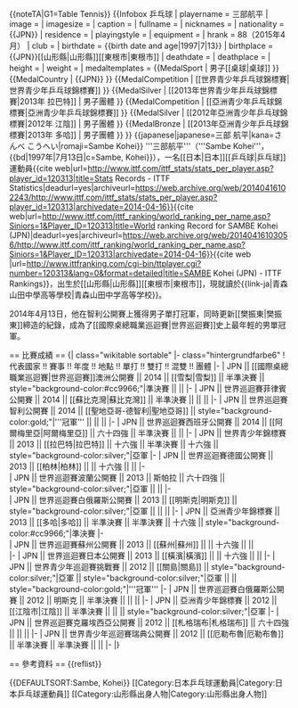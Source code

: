 {{noteTA|G1=Table Tennis}}
{{Infobox 乒乓球
| playername = 三部航平
| image = 
| imagesize = 
| caption =
| fullname = 
| nicknames =
| nationality = {{JPN}}
| residence =
| playingstyle =
| equipment =
| hrank = 88（2015年4月）
| club = 
| birthdate = {{birth date and age|1997|7|13}}
| birthplace = {{JPN}}[[山形縣|山形縣]][[東根市|東根市]]
| deathdate =
| deathplace =
| height =
| weight =
| medaltemplates =
{{MedalSport | 男子[[桌球|桌球]] }} 
{{MedalCountry | {{JPN}} }} 
{{MedalCompetition | [[世界青少年乒乓球錦標賽|世界青少年乒乓球錦標賽]] }}
{{MedalSilver | [[2013年世界青少年乒乓球錦標賽|2013年 拉巴特]] | 男子團體 }}
{{MedalCompetition | [[亞洲青少年乒乓球錦標賽|亞洲青少年乒乓球錦標賽]] }}
{{MedalSilver | [[2012年亞洲青少年乒乓球錦標賽|2012年 江陰]] | 男子團體 }}
{{MedalBronze | [[2013年亞洲青少年乒乓球錦標賽|2013年 多哈]] | 男子團體 }}
}}
{{japanese|japanese=三部 航平|kana=さんべ こうへい|romaji=Sambe Kohei}}
'''三部航平'''（'''Sambe Kohei'''，{{bd|1997年|7月13日|c=Sambe, Kohei}}），一名[[日本|日本]][[乒乓球|乒乓球]]運動員<ref>{{cite web|url=http://www.ittf.com/ittf_stats/stats_per_player.asp?player_id=120313|title=Stats Records - ITTF Statistics|deadurl=yes|archiveurl=https://web.archive.org/web/20140416102243/http://www.ittf.com/ittf_stats/stats_per_player.asp?player_id=120313|archivedate=2014-04-16}}</ref><ref>{{cite web|url=http://www.ittf.com/ittf_ranking/world_ranking_per_name.asp?Siniors=1&Player_ID=120313|title=World ranking Record for SAMBE Kohei (JPN)|deadurl=yes|archiveurl=https://web.archive.org/web/20140416103056/http://www.ittf.com/ittf_ranking/world_ranking_per_name.asp?Siniors=1&Player_ID=120313|archivedate=2014-04-16}}</ref><ref>{{cite web |url=http://www.ittfranking.com/cgi-bin/ttplayer.cgi?number=120313&lang=0&format=detailed|title=SAMBE Kohei (JPN) - ITTF Rankings}}</ref>，出生於[[山形縣|山形縣]][[東根市|東根市]]，現就讀於{{link-ja|青森山田中學高等學校|青森山田中学高等学校}}。

2014年4月13日，他在智利公開賽上獲得男子單打冠軍，同時更新[[樊振東|樊振東]]締造的紀錄，成為了[[國際桌總職業巡迴賽|世界巡迴賽]]史上最年輕的男單冠軍。

== 比賽成績 ==
{|  class="wikitable sortable"
|- class="hintergrundfarbe6"
! 代表國家 !! 賽事 !! 年度 !! 地點 !! 單打 !! 雙打 !! 混雙 !! 團體 
|-
| JPN || [[國際桌總職業巡迴賽|世界巡迴賽]]澳洲公開賽 || 2014 || [[雪梨|雪梨]] || 半準決賽 || style="background-color:#cc9966;"|準決賽 || ||
|-
| JPN || 世界巡迴賽菲律賓公開賽 || 2014 || [[蘇比克灣|蘇比克灣]] || 半準決賽 || || ||
|-
| JPN || 世界巡迴賽智利公開賽 || 2014 || [[聖地亞哥-德智利|聖地亞哥]] || style="background-color:gold;"|'''冠軍''' || || || 
|-
| JPN || 世界巡迴賽西班牙公開賽 || 2014 || [[阿爾梅里亞|阿爾梅里亞]] || 六十四強 || 半準決賽 || ||
|-
| JPN || 世界青少年錦標賽 || 2013 || [[拉巴特|拉巴特]] || 十六強 || 半準決賽 || 十六強 || style="background-color:silver;"|亞軍
|-
| JPN || 世界巡迴賽德國公開賽 || 2013 || [[柏林|柏林]] || || 十六強 || ||
|-    
| JPN || 世界巡迴賽波蘭公開賽 || 2013 || 斯帕拉 || 六十四強 || style="background-color:silver;"|亞軍 || || 
|-    
| JPN || 世界巡迴賽白俄羅斯公開賽 || 2013 || [[明斯克|明斯克]] || style="background-color:silver;"|亞軍 || || || 
|-
| JPN || 亞洲青少年錦標賽 || 2013 || [[多哈|多哈]] || 半準決賽 || 半準決賽 || 十六強 || style="background-color:#cc9966;"|準決賽 
|-    
| JPN || 世界巡迴賽蘇州公開賽 || 2013 || [[蘇州|蘇州]] || || 十六強 || ||  
|-
| JPN || 世界巡迴賽日本公開賽 || 2013 || [[橫濱|橫濱]] ||  || 十六強 || || 
|-
| JPN || 世界青少年巡迴賽挑戰賽  || 2012 || [[關島|關島]] || style="background-color:silver;"|亞軍 || style="background-color:silver;"|亞軍 || || style="background-color:gold;"|'''冠軍'''
|-
| JPN || 世界巡迴賽白俄羅斯公開賽 || 2012 || 明斯克 || 半準決賽 || || ||
|-
| JPN || 亞洲青少年錦標賽 || 2012 || [[江陰市|江陰]] || 半準決賽 || || || style="background-color:silver;"|亞軍
|-
| JPN || 世界巡迴賽克羅埃西亞公開賽 || 2012 || [[札格瑞布|札格瑞布]] || 六十四強 ||  || || 
|-
| JPN || 世界青少年巡迴賽瑞典公開賽  || 2012 || [[厄勒布魯|厄勒布魯]] || 半準決賽 || 半準決賽 || || 
|-
|}

== 參考資料 ==
{{reflist}}

{{DEFAULTSORT:Sambe, Kohei}}
[[Category:日本乒乓球運動員|Category:日本乒乓球運動員]]
[[Category:山形縣出身人物|Category:山形縣出身人物]]